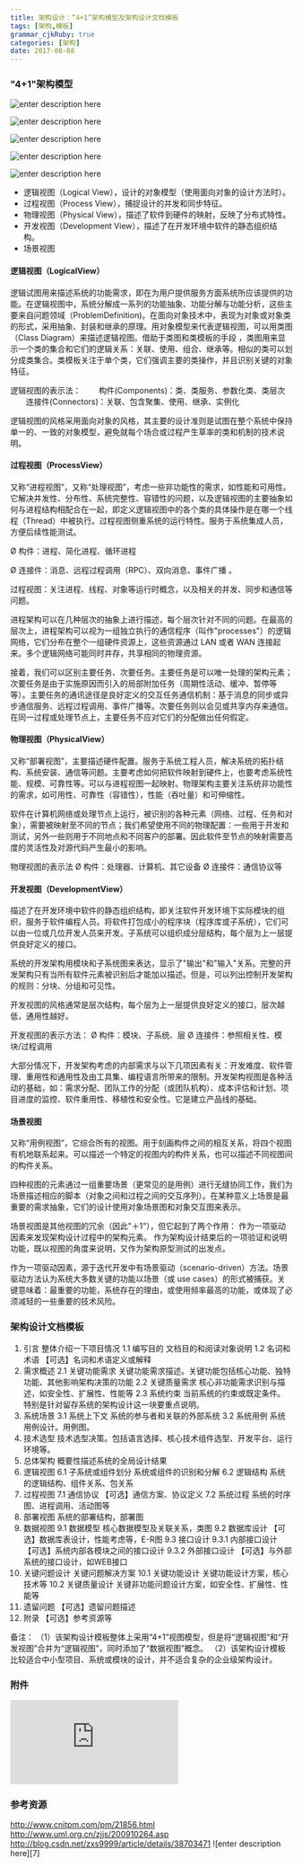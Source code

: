 ```yaml
---
title: 架构设计：“4+1”架构模型及架构设计文档模板 
tags: [架构,模板]
grammar_cjkRuby: true
categories: [架构]
date: 2017-08-08
---
```


### "4+1"架构模型

![enter description here][1]

![enter description here][2]

![enter description here][3]

![enter description here][4]

![enter description here][5]


 - 逻辑视图（Logical View），设计的对象模型（使用面向对象的设计方法时）。
 - 过程视图（Process  View），捕捉设计的并发和同步特征。
 - 物理视图（Physical View），描述了软件到硬件的映射，反映了分布式特性。
 - 开发视图（Development View），描述了在开发环境中软件的静态组织结构。 
 - 场景视图

####  逻辑视图（LogicalView）

逻辑试图用来描述系统的功能需求，即在为用户提供服务方面系统所应该提供的功能。在逻辑视图中，系统分解成一系列的功能抽象、功能分解与功能分析，这些主要来自问题领域（ProblemDefinition)。在面向对象技术中，表现为对象或对象类的形式，采用抽象、封装和继承的原理。用对象模型来代表逻辑视图，可以用类图（Class Diagram）来描述逻辑视图。借助于类图和类模板的手段 ，类图用来显示一个类的集合和它们的逻辑关系：关联、使用、组合、继承等。相似的类可以划分成类集合。类模板关注于单个类，它们强调主要的类操作，并且识别关键的对象特征。

逻辑视图的表示法：
　　构件(Components)：类、类服务、参数化类、类层次 
　　连接件(Connectors)：关联、包含聚集、使用、继承、实例化 
　　 

逻辑视图的风格采用面向对象的风格，其主要的设计准则是试图在整个系统中保持单一的、一致的对象模型，避免就每个场合或过程产生草率的类和机制的技术说明。

 

#### 过程视图（ProcessView）

又称“进程视图”，又称“处理视图”，考虑一些非功能性的需求，如性能和可用性。它解决并发性、分布性、系统完整性、容错性的问题，以及逻辑视图的主要抽象如何与进程结构相配合在一起，即定义逻辑视图中的各个类的具体操作是在哪一个线程（Thread）中被执行。过程视图侧重系统的运行特性。服务于系统集成人员，方便后续性能测试。

Ø 构件：进程、简化进程、循环进程

Ø 连接件：消息、远程过程调用（RPC）、双向消息、事件广播 。

过程视图：关注进程、线程、对象等运行时概念，以及相关的并发、同步和通信等问题。

进程架构可以在几种层次的抽象上进行描述，每个层次针对不同的问题。在最高的层次上，进程架构可以视为一组独立执行的通信程序（叫作"processes"）的逻辑网络，它们分布在整个一组硬件资源上，这些资源通过 LAN 或者 WAN 连接起来。多个逻辑网络可能同时并存，共享相同的物理资源。

接着，我们可以区别主要任务、次要任务。主要任务是可以唯一处理的架构元素；次要任务是由于实施原因而引入的局部附加任务（周期性活动、缓冲、暂停等等）。主要任务的通讯途径是良好定义的交互任务通信机制：基于消息的同步或异步通信服务、远程过程调用、事件广播等。次要任务则以会见或共享内存来通信。在同一过程或处理节点上，主要任务不应对它们的分配做出任何假定。

#### 物理视图（PhysicalView）

又称“部署视图”，主要描述硬件配置。服务于系统工程人员，解决系统的拓扑结构、系统安装、通信等问题。主要考虑如何把软件映射到硬件上，也要考虑系统性能、规模、可靠性等。可以与进程视图一起映射。物理架构主要关注系统非功能性的需求，如可用性、可靠性（容错性），性能（吞吐量）和可伸缩性。

软件在计算机网络或处理节点上运行，被识别的各种元素（网络、过程、任务和对象），需要被映射至不同的节点；我们希望使用不同的物理配置：一些用于开发和测试，另外一些则用于不同地点和不同客户的部署。因此软件至节点的映射需要高度的灵活性及对源代码产生最小的影响。

物理视图的表示法
Ø  构件：处理器、计算机、其它设备
Ø  连接件：通信协议等


 

#### 开发视图（DevelopmentView）

描述了在开发环境中软件的静态组织结构，即关注软件开发环境下实际模块的组织，服务于软件编程人员。将软件打包成小的程序块（程序库或子系统），它们可以由一位或几位开发人员来开发。子系统可以组织成分层结构，每个层为上一层提供良好定义的接口。

系统的开发架构用模块和子系统图来表达，显示了"输出"和"输入"关系。完整的开发架构只有当所有软件元素被识别后才能加以描述。但是，可以列出控制开发架构的规则：分块、分组和可见性。

开发视图的风格通常是层次结构，每个层为上一层提供良好定义的接口，层次越低，通用性越好。

开发视图的表示方法：
Ø  构件：模块、子系统、层
Ø  连接件：参照相关性、模块/过程调用

大部分情况下，开发架构考虑的内部需求与以下几项因素有关：开发难度、软件管理、重用性和通用性及由工具集、编程语言所带来的限制。开发架构视图是各种活动的基础，如：需求分配、团队工作的分配（或团队机构）、成本评估和计划、项目进度的监控、软件重用性、移植性和安全性。它是建立产品线的基础。

 

#### 场景视图

又称“用例视图”，它综合所有的视图。用于刻画构件之间的相互关系，将四个视图有机地联系起来。可以描述一个特定的视图内的构件关系，也可以描述不同视图间的构件关系。

四种视图的元素通过一组重要场景（更常见的是用例）进行无缝协同工作，我们为场景描述相应的脚本（对象之间和过程之间的交互序列）。在某种意义上场景是最重要的需求抽象，它们的设计使用对象场景图和对象交互图来表示。

场景视图是其他视图的冗余（因此"＋1"），但它起到了两个作用：
作为一项驱动因素来发现架构设计过程中的架构元素。
作为架构设计结束后的一项验证和说明功能，既以视图的角度来说明，又作为架构原型测试的出发点。

作为一项驱动因素，源于迭代开发中有场景驱动（scenario-driven）方法。场景驱动方法认为系统大多数关键的功能以场景（或 use cases）的形式被捕获。关键意味着：最重要的功能，系统存在的理由，或使用频率最高的功能，或体现了必须减轻的一些重要的技术风险。

### 架构设计文档模板

1.	引言
整体介绍一下项目情况
1.1	编写目的
文档目的和阅读对象说明
1.2	名词和术语
【可选】名词和术语定义或解释
2.	需求概述
2.1	关键功能需求
关键功能需求描述。关键功能包括核心功能、独特功能、其他影响架构决策的功能
2.2	关键质量需求
核心非功能需求识别与描述，如安全性、扩展性、性能等
2.3	系统约束
当前系统的约束或既定条件。特别是针对留存系统的架构设计这一块要重点说明。
3.	系统场景
3.1	系统上下文
系统的参与者和关联的外部系统
3.2	系统用例
系统用例设计。用例图。
4.	技术选型
技术选型决策。包括语言选择、核心技术组件选型、开发平台、运行环境等。
5.	总体架构
概要性描述系统的全局设计结果
6.	逻辑视图
6.1	子系统或组件划分
系统或组件的识别和分解
6.2	逻辑结构
系统的逻辑结构、组件关系、包关系
7.	过程视图
7.1	通信协议
【可选】通信方案、协议定义
7.2	系统过程
系统的时序图、进程调用、活动图等
8.	部署视图
系统的部署结构，部署图
9.	数据视图
9.1	数据模型
核心数据模型及关联关系，类图
9.2	数据库设计
【可选】数据库表设计，性能考虑等，E-R图
9.3	接口设计
9.3.1	内部接口设计
【可选】系统内部各模块之间的接口设计
9.3.2	外部接口设计
【可选】与外部系统的接口设计，如WEB接口
10.	关键问题设计
关键问题解决方案
10.1	关键功能设计
关键功能设计方案，核心技术等
10.2	关键质量设计
关键非功能问题设计方案，如安全性、扩展性、性能等
11.	遗留问题
【可选】遗留问题描述
12.	附录
【可选】参考资源等

备注：
（1）该架构设计模板整体上采用“4+1”视图模型，但是将“逻辑视图”和“开发视图”合并为“逻辑视图”，同时添加了“数据视图”概念。
（2）该架构设计模板比较适合中小型项目、系统或模块的设计，并不适合复杂的企业级架构设计。


### 附件
![enter description here][6]

  ### 参考资源
  http://www.cnitpm.com/pm/21856.html
  http://www.uml.org.cn/zjjs/200910264.asp
  http://blog.csdn.net/zxs9999/article/details/38703471
  ![enter description here][7]


  [1]: ./images/1502243943821.jpg
  [2]: ./images/1502244080648.jpg
  [3]: ./images/1502244097408.jpg
  [4]: ./images/1502244134649.jpg
  [5]: ./images/1502243889010.jpg
  [6]: http://xhrong.github.io/attachments/"架构设计模板文档.pdf